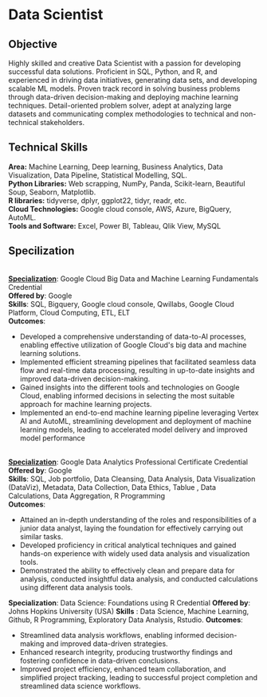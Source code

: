 # Data Scientist

## Objective
Highly skilled and creative Data Scientist with a passion for developing successful data solutions. Proficient in SQL, Python, and R, and experienced in driving data initiatives, generating data sets, and developing scalable ML models. Proven track record in solving business problems through data-driven decision-making and deploying machine learning techniques. Detail-oriented problem solver, adept at analyzing large datasets and communicating complex methodologies to technical and non-technical stakeholders.

## Technical Skills
**Area:** Machine Learning, Deep learning, Business Analytics, Data Visualization, Data Pipeline, Statistical Modelling, SQL.
<br>**Python Libraries:** Web scrapping, NumPy, Panda, Scikit-learn, Beautiful Soup, Seaborn, Matplotlib.
<br>**R libraries:** tidyverse, dplyr, ggplot22, tidyr, readr, etc.
<br>**Cloud Technologies:** Google cloud console, AWS, Azure, BigQuery, AutoML.
<br>**Tools and Software:** Excel, Power BI, Tableau, Qlik View, MySQL


## Specilization
<br>**<u>Specialization</u>**: Google Cloud Big Data and Machine Learning Fundamentals Credential
<br>**Offered by**: Google
<br>**Skills**: SQL, Bigquery, Google cloud console, Qwillabs, Google Cloud Platform, Cloud Computing, ETL, ELT
<br>**Outcomes**:
-	Developed a comprehensive understanding of data-to-AI processes, enabling effective utilization of Google Cloud's big data and machine learning solutions.
-	Implemented efficient streaming pipelines that facilitated seamless data flow and real-time data processing, resulting in up-to-date insights and improved data-driven decision-making.
-	Gained insights into the different tools and technologies on Google Cloud, enabling informed decisions in selecting the most suitable approach for machine learning projects.
-	Implemented an end-to-end machine learning pipeline leveraging Vertex AI and AutoML, streamlining development and deployment of machine learning models, leading to accelerated model delivery and improved model performance


<br>**<u>Specialization</u>**: Google Data Analytics Professional Certificate Credential
<br>**Offered by**: Google
<br>**Skills**: SQL, Job portfolio, Data Cleansing, Data Analysis, Data Visualization (DataViz), Metadata, Data Collection, 
              Data Ethics, Tablue , Data Calculations, Data Aggregation, R Programming
<br>**Outcomes**:
-	Attained an in-depth understanding of the roles and responsibilities of a junior data analyst, laying the foundation for effectively carrying out similar tasks.
-	Developed proficiency in critical analytical techniques and gained hands-on experience with widely used data analysis and visualization tools.
-	Demonstrated the ability to effectively clean and prepare data for analysis, conducted insightful data analysis, and conducted calculations using different data analysis tools.

**Specialization**: Data Science: Foundations using R Credential
**Offered by**: Johns Hopkins University (USA)
**Skills** : Data Science, Machine Learning, Github, R Programming, Exploratory Data Analysis, Rstudio.
**Outcomes**:
-	Streamlined data analysis workflows, enabling informed decision-making and improved data-driven strategies.
-	Enhanced research integrity, producing trustworthy findings and fostering confidence in data-driven conclusions.
-	Improved project efficiency, enhanced team collaboration, and simplified project tracking, leading to successful project completion and streamlined data science workflows.



